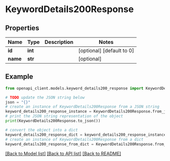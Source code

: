 # KeywordDetails200Response


## Properties

Name | Type | Description | Notes
------------ | ------------- | ------------- | -------------
**id** | **int** |  | [optional] [default to 0]
**name** | **str** |  | [optional] 

## Example

```python
from openapi_client.models.keyword_details200_response import KeywordDetails200Response

# TODO update the JSON string below
json = "{}"
# create an instance of KeywordDetails200Response from a JSON string
keyword_details200_response_instance = KeywordDetails200Response.from_json(json)
# print the JSON string representation of the object
print(KeywordDetails200Response.to_json())

# convert the object into a dict
keyword_details200_response_dict = keyword_details200_response_instance.to_dict()
# create an instance of KeywordDetails200Response from a dict
keyword_details200_response_from_dict = KeywordDetails200Response.from_dict(keyword_details200_response_dict)
```
[[Back to Model list]](../README.md#documentation-for-models) [[Back to API list]](../README.md#documentation-for-api-endpoints) [[Back to README]](../README.md)


